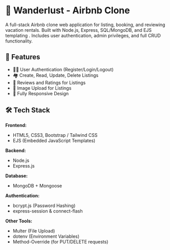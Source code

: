 # 🏡 Wanderlust - Airbnb Clone

A full-stack Airbnb clone web application for listing, booking, and reviewing vacation rentals. Built with Node.js, Express, SQL/MongoDB, and EJS templating . Includes user authentication, admin privileges, and full CRUD functionality.

## 🚀 Features

- 🧑‍💼 User Authentication (Register/Login/Logout)
- 🏘️ Create, Read, Update, Delete Listings
- 🌟 Reviews and Ratings for Listings
- 📸 Image Upload for Listings
- 📱 Fully Responsive Design

## 🛠️ Tech Stack

**Frontend:**
- HTML5, CSS3, Bootstrap / Tailwind CSS
- EJS (Embedded JavaScript Templates)  

**Backend:**
- Node.js
- Express.js

**Database:**
- MongoDB + Mongoose

**Authentication:**
- bcrypt.js (Password Hashing)
- express-session & connect-flash

**Other Tools:**
- Multer (File Upload)
- dotenv (Environment Variables)
- Method-Override (for PUT/DELETE requests)
